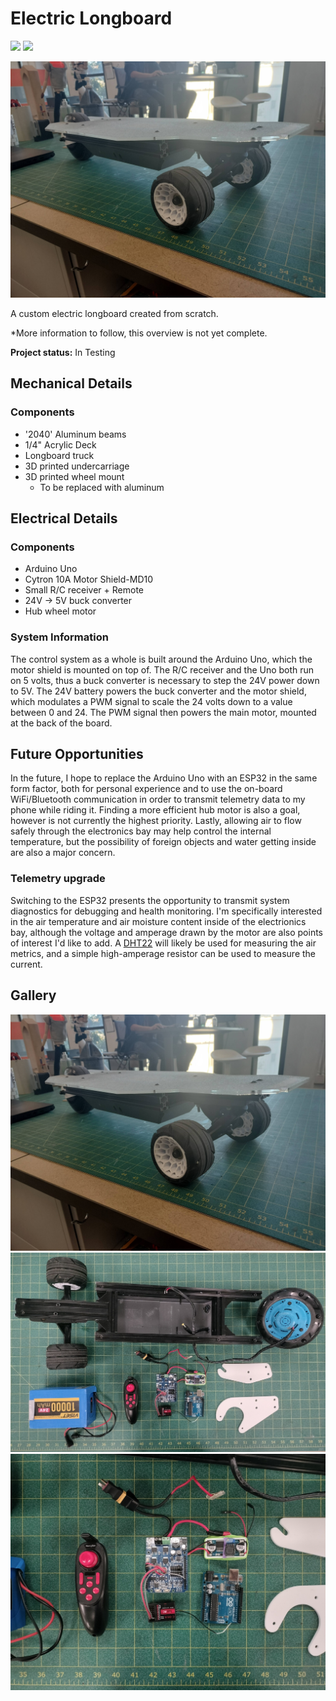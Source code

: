 # Electric Longboard

<div>
    <img src="https://img.shields.io/badge/Arduino_Uno-008385">
    <img src="https://img.shields.io/badge/In_Progress-yellow">
</div>

<a href="../images/longboard/longboard.jpg" target="_blank"><img src="../images/longboard/longboard.jpg"></a>

A custom electric longboard created from scratch.

*More information to follow, this overview is not yet complete.


**Project status:** In Testing

## Mechanical Details

### Components
- '2040' Aluminum beams
- 1/4" Acrylic Deck
- Longboard truck
- 3D printed undercarriage
- 3D printed wheel mount
  - To be replaced with aluminum


## Electrical Details

### Components
- Arduino Uno
- Cytron 10A Motor Shield-MD10
- Small R/C receiver + Remote
- 24V -> 5V buck converter
- Hub wheel motor

### System Information

The control system as a whole is built around the Arduino Uno, which the motor shield is mounted on top of. The R/C receiver and the Uno both run on 5 volts, thus a buck converter is necessary to step the 24V power down to 5V. The 24V battery powers the buck converter and the motor shield, which modulates a PWM signal to scale the 24 volts down to a value between 0 and 24. The PWM signal then powers the main motor, mounted at the back of the board.

## Future Opportunities
In the future, I hope to replace the Arduino Uno with an ESP32 in the same form factor, both for personal experience and to use the on-board WiFi/Bluetooth communication in order to transmit telemetry data to my phone while riding it. Finding a more efficient hub motor is also a goal, however is not currently the highest priority. Lastly, allowing air to flow safely through the electronics bay may help control the internal temperature, but the possibility of foreign objects and water getting inside are also a major concern.

### Telemetry upgrade
Switching to the ESP32 presents the opportunity to transmit system diagnostics for debugging and health monitoring. I'm specifically interested in the air temperature and air moisture content inside of the electrionics bay, although the voltage and amperage drawn by the motor are also points of interest I'd like to add. A [DHT22](https://www.adafruit.com/product/385) will likely be used for measuring the air metrics, and a simple high-amperage resistor can be used to measure the current.

## Gallery
<a href="../images/longboard/longboard.jpg" target="_blank"><img src="../images/longboard/longboard.jpg"></a>
<a href="../images/longboard/components.jpg" target="_blank"><img src="../images/longboard/components.jpg"></a>
<a href="../images/longboard/electrical.jpg" target="_blank"><img src="../images/longboard/electrical.jpg"></a>
